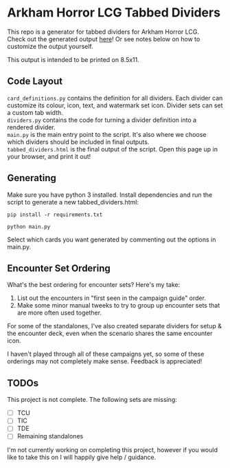 # Arkham Horror LCG Tabbed Dividers

This repo is a generator for tabbed dividers for Arkham Horror LCG.  
Check out the generated output [here](https://htmlpreview.github.io/?https://github.com/JPricey/arkham_tabbed_dividers/blob/main/tabbed_dividers.html)! Or see notes below on how to customize the output yourself.

This output is intended to be printed on 8.5x11.

## Code Layout

`card_definitions.py` contains the definition for all dividers. Each divider can customize its colour, icon, text, and watermark set icon. Divider sets can set a custom tab width.  
`dividers.py` contains the code for turning a divider definition into a rendered divider.  
`main.py` is the main entry point to the script. It's also where we choose which dividers should be included in final outputs.  
`tabbed_dividers.html` is the final output of the script. Open this page up in your browser, and print it out!  

## Generating

Make sure you have python 3 installed. Install dependencies and run the script to generate a new tabbed_dividers.html:

```
pip install -r requirements.txt

python main.py
```

Select which cards you want generated by commenting out the options in main.py.

## Encounter Set Ordering

What's the best ordering for encounter sets? Here's my take:
1. List out the encounters in "first seen in the campaign guide" order.
2. Make some minor manual tweeks to try to group up encounter sets that are more often used together.

For some of the standalones, I've also created separate dividers for setup & the encounter deck, even when the scenario shares the same encounter icon.

I haven't played through all of these campaigns yet, so some of these orderings may not completely make sense. Feedback is appreciated!

## TODOs
This project is not complete. The following sets are missing:
- [ ] TCU
- [ ] TIC
- [ ] TDE
- [ ] Remaining standalones

I'm not currently working on completing this project, however if you would like to take this on I will happily give help / guidance.
